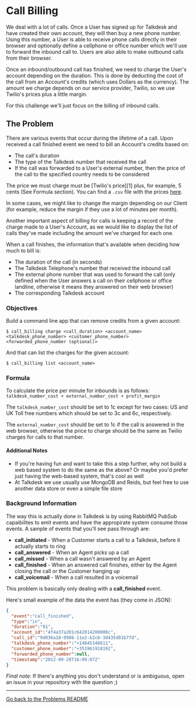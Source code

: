 # Call Billing

We deal with a lot of calls. Once a User has signed up for Talkdesk and have created their own account, they will then buy a new phone number. Using this number, a User is able to receive phone calls directly in their browser and optionally define a cellphone or office number which we'll use to forward the inbound call to. Users are also able to make outbound calls from their browser.

Once an inbound/outbound call has finished, we need to charge the User's account depending on the duration. This is done by deducting the cost of the call from an Account's credits (which uses Dollars as the currency). The amount we charge depends on our service provider, Twilio, so we use Twilio's prices plus a little margin.

For this challenge we'll just focus on the billing of inbound calls.

## The Problem

There are various events that occur during the lifetime of a call. Upon received a call finished event we need to bill an Account's credits based on:

* The call's duration
* The type of the Talkdesk number that received the call
* If the call was forwarded to a User's external number, then the price of the call to the specified country needs to be considered

The price we must charge must be [Twilio's price][1] plus, for example, 5 cents (See Formula section). You can find a `.csv` file with the prices [here](/problems/assets/call%20billing/Twilio%20-%20Voice%20Prices.csv).

In some cases, we might like to change the margin depending on our Client (for example, reduce the margin if they use a lot of minutes per month).

Another important aspect of billing for calls is keeping a record of the charge made to a User's Account, as we would like to display the list of calls they've made including the amount we've charged for each one.

When a call finishes, the information that's available when deciding how much to bill is:

* The duration of the call (in seconds)
* The Talkdesk Telephone's number that received the inbound call
* The external phone number that was used to forward the call (only defined when the User answers a call on their cellphone or office landline, otherwise it means they answered on their web browser)
* The corresponding Talkdesk account

### Objectives

Build a command line app that can remove credits from a given account:

    $ call_billing charge <call_duration> <account_name> <talkdesk_phone_number> <customer_phone_number> <forwarded_phone_number (optional)>

And that can list the charges for the given account:

    $ call_billing list <account_name>

### Formula

To calculate the price per minute for inbounds is as follows: `talkdesk_number_cost + external_number_cost + profit_margin`

The `talkdesk_number_cost` should be set to 1c except for two cases: US and UK Toll free numbers which should be set to 3c and 6c, respectively.

The `external_number_cost` should be set to 1c if the call is answered in the web browser, otherwise the price to charge should be the same as Twilio charges for calls to that number.

#### Additional Notes

- If you're having fun and want to take this a step further, why not build a web based system to do the same as the above? Or maybe you'd prefer just having the web-based system, that's cool as well
- At Talkdesk we use usually use MongoDB and Reids, but feel free to use another data store or even a simple file store

### Background Information

The way this is actually done in Talkdesk is by using RabbitMQ PubSub capaibilites to emit events and have the appropirate system consume those events. A sample of events that you'll see pass through are:

* **call_initiated** - When a Customer starts a call to a Talkdesk, before it actually starts to ring
* **call_answered** - When an Agent picks up a call
* **call_missed** - When a call wasn't answered by an Agent
* **call_finished** - When an answered call finishes, either by the Agent closing the call or the Customer hanging up
* **call_voicemail** - When a call resulted in a voicemail

This problem is basically only dealing with a **call_finished** event.

Here's small example of the data the event has (they come in JSON):

```json
{
  "event":"call_finished",
  "type":"in",
  "duration":"91",
  "account_id":"4f4a37a201c642014200000c",
  "call_id":"9d036a18-0986-11e2-b2c6-3d435d81b7fd",
  "talkdesk_phone_number":"+14845348611",
  "customer_phone_number":"+351961918192",
  "forwarded_phone_number":null,
  "timestamp":"2012-09-28T16:09:07Z"
}
```

*Final note*: If there's anything you don't understand or is ambiguous, open an issue in your repository with the question ;)

---

[Go back to the Problems README](README.md)
